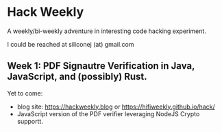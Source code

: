 # Hack Weekly
A weekly/bi-weekly adventure in interesting code hacking experiment.

I could be reached at siliconej (at) gmail.com


## Week 1: PDF Signautre Verification in Java, JavaScript, and (possibly) Rust.


Yet to come:

* blog site: https://hackweekly.blog or https://hifiweekly.github.io/hack/
* JavaScript version of the PDF verifier leveraging NodeJS Crypto supportt.

